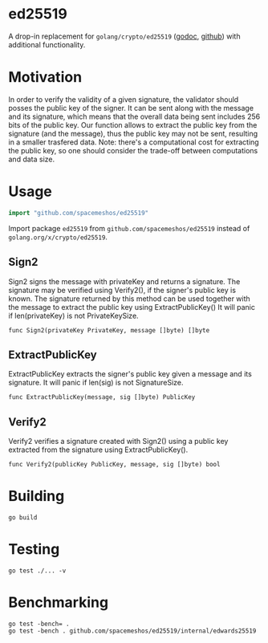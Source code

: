 # ed25519
A drop-in replacement for `golang/crypto/ed25519` ([godoc](https://godoc.org/golang.org/x/crypto/ed25519), 
[github](https://github.com/golang/crypto/tree/master/ed25519))
 with additional functionality. 

# Motivation
In order to verify the validity of a given signature, the validator should posses the public key of the signer. It can be sent along with the message and its signature, which means that the overall data being sent includes 256 bits of the public key. Our function allows to extract the public key from the signature (and the message), thus the public key may not be sent, resulting in a smaller trasfered data. Note: there's a computational cost for extracting the public key, so one should consider the trade-off between computations and data size.

# Usage

```go
import "github.com/spacemeshos/ed25519"
```
Import package `ed25519` from `github.com/spacemeshos/ed25519` instead of `golang.org/x/crypto/ed25519`.


## Sign2
Sign2 signs the message with privateKey and returns a signature.
The signature may be verified using Verify2(), if the signer's public key is known.
The signature returned by this method can be used together with the message
to extract the public key using ExtractPublicKey()
It will panic if len(privateKey) is not PrivateKeySize.

```
func Sign2(privateKey PrivateKey, message []byte) []byte
```

## ExtractPublicKey
ExtractPublicKey extracts the signer's public key given a message and its signature.
It will panic if len(sig) is not SignatureSize.

```
func ExtractPublicKey(message, sig []byte) PublicKey
```

## Verify2
Verify2 verifies a signature created with Sign2() using a public key
extracted from the signature using ExtractPublicKey().

```
func Verify2(publicKey PublicKey, message, sig []byte) bool
````

# Building
```
go build
```

# Testing
```
go test ./... -v
```

# Benchmarking
```
go test -bench= .
go test -bench . github.com/spacemeshos/ed25519/internal/edwards25519
```